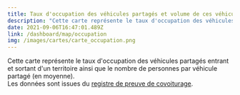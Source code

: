 ```yaml
---
title: Taux d'occupation des véhicules partagés et volume de ces véhicules par territoire
description: "Cette carte représente le taux d'occupation des véhicules partagés entrant et sortant d'un territoire ainsi que le nombre de personnes par véhicule partagé (en moyenne)."
date: 2021-09-06T16:47:01.489Z
link: /dashboard/map/occupation
img: /images/cartes/carte_occupation.png
---
```


Cette carte représente le taux d'occupation des véhicules partagés entrant et sortant d'un territoire ainsi que le nombre de personnes par véhicule partagé (en moyenne).  
Les données sont issues du [registre de preuve de covoiturage](https://www.data.gouv.fr/fr/datasets/trajets-realises-en-covoiturage-registre-de-preuve-de-covoiturage/).